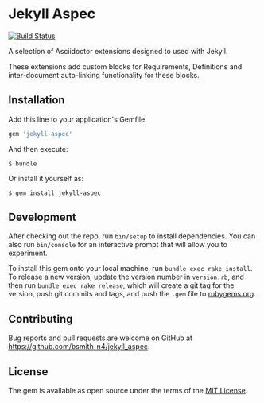 # Jekyll Aspec

[![Build Status](https://travis-ci.org/bsmith-n4/jekyll_aspec.svg?branch=master)](https://travis-ci.org/bsmith-n4/jekyll_aspec)

A selection of Asciidoctor extensions designed to used with Jekyll. 

These extensions add custom blocks for Requirements, Definitions and inter-document auto-linking functionality for these blocks.

## Installation

Add this line to your application's Gemfile:

```ruby
gem 'jekyll-aspec'
```

And then execute:

    $ bundle

Or install it yourself as:

    $ gem install jekyll-aspec

## Development

After checking out the repo, run `bin/setup` to install dependencies. You can also run `bin/console` for an interactive prompt that will allow you to experiment.

To install this gem onto your local machine, run `bundle exec rake install`. To release a new version, update the version number in `version.rb`, and then run `bundle exec rake release`, which will create a git tag for the version, push git commits and tags, and push the `.gem` file to [rubygems.org](https://rubygems.org).

## Contributing

Bug reports and pull requests are welcome on GitHub at https://github.com/bsmith-n4/jekyll_aspec.

## License

The gem is available as open source under the terms of the [MIT License](https://opensource.org/licenses/MIT).
